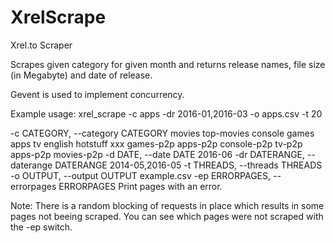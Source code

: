 # XrelScrape
Xrel.to Scraper

Scrapes given category for given month and returns release names, file size (in Megabyte) and date of release.

Gevent is used to implement concurrency.

Example usage: xrel_scrape -c apps -dr 2016-01,2016-03 -o apps.csv -t 20


-c CATEGORY, --category CATEGORY
    movies top-movies console games apps tv english
    hotstuff xxx games-p2p apps-p2p console-p2p tv-p2p
    apps-p2p movies-p2p
  -d DATE, --date DATE  2016-06
  -dr DATERANGE, --daterange DATERANGE
                        2014-05,2016-05
  -t THREADS, --threads THREADS
  -o OUTPUT, --output OUTPUT
                        example.csv
  -ep ERRORPAGES, --errorpages ERRORPAGES
                        Print pages with an error.
                        
                        
                        
Note: There is a random blocking of requests in place which results in some pages not beeing scraped.
You can see which pages were not scraped with the -ep switch.
                        
                

